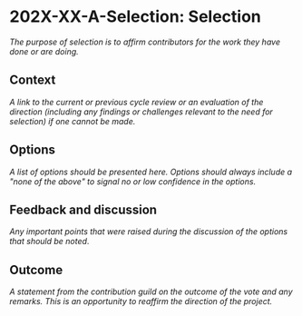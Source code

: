 # 202X-XX-A-Selection: Selection

_The purpose of selection is to affirm contributors for the work they have done
or are doing._

## Context

_A link to the current or previous cycle review or an evaluation of the
direction (including any findings or challenges relevant to the need for
selection) if one cannot be made._

## Options

_A list of options should be presented here. Options should always include a
"none of the above" to signal no or low confidence in the options._

## Feedback and discussion

_Any important points that were raised during the discussion of the options that
should be noted_.

## Outcome

_A statement from the contribution guild on the outcome of the vote and any
remarks. This is an opportunity to reaffirm the direction of the project._
